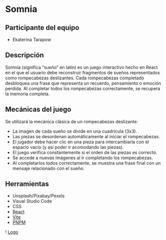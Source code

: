 # Somnia

## Participante del equipo

-   Ekaterina Tarapow

## Descripción

Somnia (significa “sueño” en latín) es un juego interactivo hecho en React en el que el usuario debe reconstruir fragmentos de sueños representados como rompecabezas deslizantes. Cada rompecabezas completado desbloquea una frase que representa un recuerdo, pensamiento o emoción perdida. Al completar todos los rompecabezas correctamente, se recupera la memoria completa.

## Mecánicas del juego

Se utilizará la mecánica clásica de un rompecabezas deslizante:

-   La imagen de cada sueño se divide en una cuadrícula (3x3).
-   Las piezas se desordenan automáticamente al iniciar el rompecabezas.
-   El jugador debe hacer clic en una pieza para intercambiarla con el espacio vacío (y así poder ir acomodando las piezas).
-   El juego verifica constantemente si el orden de las piezas es correcto.
-   Se accede a nuevas imágenes al ir completando los rompecabezas.
-   Al completarlos todos correctamente, se muestra una frase final con un mensaje relacionado con el sueño.

## Herramientas

-   Unsplash/Pixabay/Pexels
-   Visual Studio Code
-   CSS
-   [React](https://react.dev/)
-   [Vite](https://vitejs.dev/)
-   [PNPM](https://pnpm.io/)

! [Logo](./public/vite.svg)
